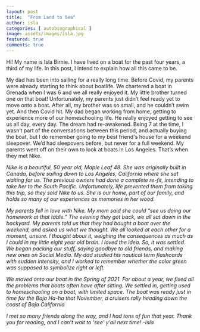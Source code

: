 ```yaml
---
layout: post
title:  "From Land to Sea"
author: isla
categories: [ autobiographical ]
image: assets/images/isla.jpg
featured: true
comments: true
---
```


Hi! My name is Isla Birnie. I have lived on a boat for the past four years, a third of my life. In this post, I intend to explain how all this came to be.

My dad has been into sailing for a really long time. Before Covid, my parents were already starting to think about boatlife. We chartered a boat in Grenada when I was 6 and we all really enjoyed it. My little brother turned one on that boat! Unfortunately, my parents just didn’t feel ready yet to move onto a boat. After all, my brother was so small, and he couldn’t swim yet. And then Covid hit. My dad began working from home, getting to experience more of our homeschooling life. He really enjoyed getting to see us all day, every day. The dream had re-awakened. Being 7 at the time, I wasn’t part of the conversations between this period, and actually buying the boat, but I do remember going to my best friend's house for a weekend sleepover. We’d had sleepovers before, but never for a full weekend. My parents went off on their own to look at boats in Los Angeles. That’s when they met Nike. 


<em>Nike<em> is a beautiful, 50 year old, <em>Maple Leaf<em> 48. She was originally built in Canada, before sailing down to Los Angeles, California where she sat waiting for us. The previous owners had done a complete re-fit, intending to take her to the South Pacific. Unfortunately, life prevented them from taking this trip, so they sold <em>Nike<em> to us. She is our home, part of our family, and holds so many of our experiences as memories in her wood.

My parents fell in love with Nike. My mom said she could “see us doing our homework at that table.” The evening they got back, we all sat down in the backyard. My parents told us that they had bought a boat over the weekend, and asked us what we thought. We all looked at each other for a moment, unsure. I thought about it, weighing the consequences as much as I could in my little eight year old brain. I loved the idea.  So, it was settled. We began packing our stuff, saying goodbye to old friends, and making new ones on Social Media. My dad studied his nautical term flashcards with sudden intensity, and I worked to remember whether the color green was supposed to symbolize right or left. 

We moved onto our boat in the Spring of 2021. For about a year, we fixed all the problems that boats often have after sitting. We settled in, getting used to homeschooling on a boat, with limited space. The boat was ready just in time for the Baja Ha-ha that November, a cruisers rally heading down the coast of Baja California 

I met so many friends along the way, and I had tons of fun that year. Thank you for reading, and I can’t wait to ‘see’ y’all next time!
-Isla 